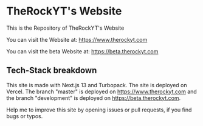 # TheRockYT's Website

This is the Repository of TheRockYT's Website

You can visit the Website at: https://www.therockyt.com

You can visit the beta Website at: https://beta.therockyt.com

## Tech-Stack breakdown

This site is made with Next.js 13 and Turbopack. The site is deployed on Vercel. The branch "master" is deployed on https://www.therockyt.com and the branch "development" is deployed on https://beta.therockyt.com.

Help me to improve this site by opening issues or pull requests, if you find bugs or typos.
